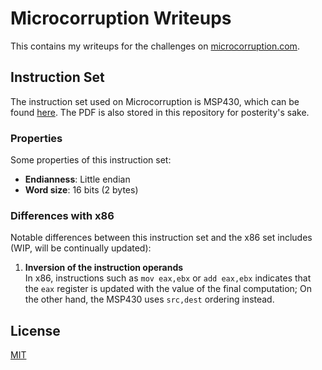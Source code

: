 # Microcorruption Writeups

This contains my writeups for the challenges on [microcorruption.com](https://microcorruption.com/).

## Instruction Set

The instruction set used on Microcorruption is MSP430, which can be found [here](https://www.ti.com/sc/docs/products/micro/msp430/userguid/as_5.pdf). The PDF is also stored in this repository for posterity's sake.

### Properties

Some properties of this instruction set:

- **Endianness**: Little endian
- **Word size**: 16 bits (2 bytes)

### Differences with x86

Notable differences between this instruction set and the x86 set includes (WIP, will be continually updated):

1.  **Inversion of the instruction operands**  
    In x86, instructions such as `mov eax,ebx` or `add eax,ebx` indicates that the `eax` register is updated with the value of the final computation; On the other hand, the MSP430 uses `src,dest` ordering instead.

## License

[MIT](LICENSE.md)
